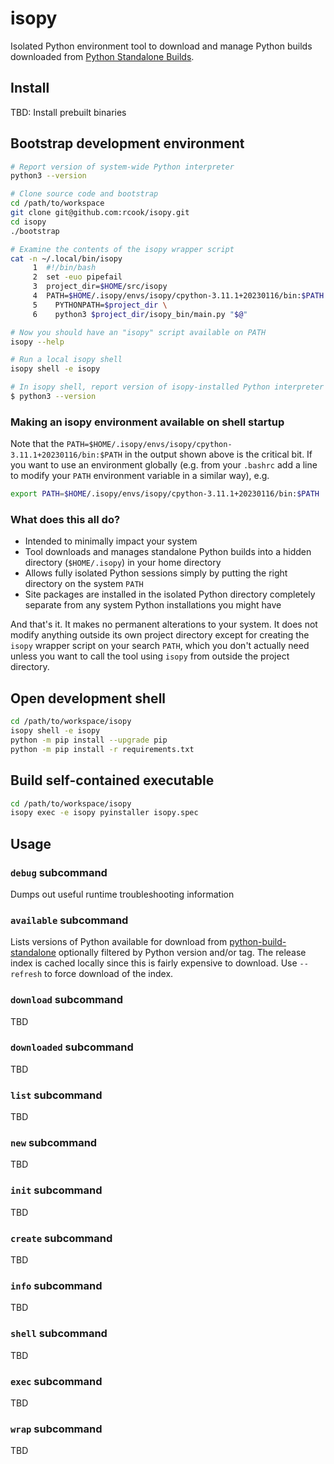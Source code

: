 # isopy

Isolated Python environment tool to download and manage Python builds
downloaded from [Python Standalone Builds][python-build-standalone].

## Install

TBD: Install prebuilt binaries

## Bootstrap development environment

```bash
# Report version of system-wide Python interpreter
python3 --version

# Clone source code and bootstrap
cd /path/to/workspace
git clone git@github.com:rcook/isopy.git
cd isopy
./bootstrap

# Examine the contents of the isopy wrapper script
cat -n ~/.local/bin/isopy
     1	#!/bin/bash
     2	set -euo pipefail
     3	project_dir=$HOME/src/isopy
     4	PATH=$HOME/.isopy/envs/isopy/cpython-3.11.1+20230116/bin:$PATH \
     5	  PYTHONPATH=$project_dir \
     6	  python3 $project_dir/isopy_bin/main.py "$@"

# Now you should have an "isopy" script available on PATH
isopy --help

# Run a local isopy shell
isopy shell -e isopy

# In isopy shell, report version of isopy-installed Python interpreter
$ python3 --version
```

### Making an isopy environment available on shell startup

Note that the `PATH=$HOME/.isopy/envs/isopy/cpython-3.11.1+20230116/bin:$PATH`
in the output shown above is the critical bit. If you want to use an
environment globally (e.g. from your `.bashrc` add a line to modify your
`PATH` environment variable in a similar way), e.g.

```bash
export PATH=$HOME/.isopy/envs/isopy/cpython-3.11.1+20230116/bin:$PATH
```

### What does this all do?

* Intended to minimally impact your system
* Tool downloads and manages standalone Python builds into a hidden
directory (`$HOME/.isopy`) in your home directory
* Allows fully isolated Python sessions simply by putting the right
directory on the system `PATH`
* Site packages are installed in the isolated Python directory
completely separate from any system Python installations you might have

And that's it. It makes no permanent alterations to your system. It does
not modify anything outside its own project directory except for
creating the `isopy` wrapper script on your search `PATH`, which you
don't actually need unless you want to call the tool using `isopy` from
outside the project directory.

## Open development shell

```bash
cd /path/to/workspace/isopy
isopy shell -e isopy
python -m pip install --upgrade pip
python -m pip install -r requirements.txt
```

## Build self-contained executable

```bash
cd /path/to/workspace/isopy
isopy exec -e isopy pyinstaller isopy.spec
```

## Usage

### `debug` subcommand

Dumps out useful runtime troubleshooting information

### `available` subcommand

Lists versions of Python available for download from
[python-build-standalone][python-build-standalone] optionally filtered
by Python version and/or tag. The release index is cached locally since
this is fairly expensive to download. Use `--refresh` to force download
of the index.

### `download` subcommand

TBD

### `downloaded` subcommand

TBD

### `list` subcommand

TBD

### `new` subcommand

TBD

### `init` subcommand

TBD

### `create` subcommand

TBD

### `info` subcommand

TBD

### `shell` subcommand

TBD

### `exec` subcommand

TBD

### `wrap` subcommand

TBD

[python-build-standalone]: https://github.com/indygreg/python-build-standalone/releases
